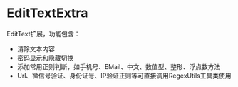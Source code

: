 # EditTextExtra
EditText扩展，功能包含：
+ 清除文本内容
+ 密码显示和隐藏切换
+ 添加常用正则判断，如手机号、EMail、中文、数值型、整形、浮点数方法
+ Url、微信号验证、身份证号、IP验证正则等可直接调用RegexUtils工具类使用


